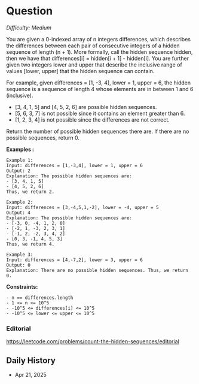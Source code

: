 # Question 

_Difficulty: Medium_

You are given a 0-indexed array of n integers differences, which describes the differences between each pair of consecutive integers of a hidden sequence of length (n + 1). More formally, call the hidden sequence hidden, then we have that differences[i] = hidden[i + 1] - hidden[i].
You are further given two integers lower and upper that describe the inclusive range of values [lower, upper] that the hidden sequence can contain.

For example, given differences = [1, -3, 4], lower = 1, upper = 6, the hidden sequence is a sequence of length 4 whose elements are in between 1 and 6 (inclusive).
- [3, 4, 1, 5] and [4, 5, 2, 6] are possible hidden sequences.
- [5, 6, 3, 7] is not possible since it contains an element greater than 6.
- [1, 2, 3, 4] is not possible since the differences are not correct.

Return the number of possible hidden sequences there are. If there are no possible sequences, return 0.

**Examples :**
```
Example 1:
Input: differences = [1,-3,4], lower = 1, upper = 6
Output: 2
Explanation: The possible hidden sequences are:
- [3, 4, 1, 5]
- [4, 5, 2, 6]
Thus, we return 2.

Example 2:
Input: differences = [3,-4,5,1,-2], lower = -4, upper = 5
Output: 4
Explanation: The possible hidden sequences are:
- [-3, 0, -4, 1, 2, 0]
- [-2, 1, -3, 2, 3, 1]
- [-1, 2, -2, 3, 4, 2]
- [0, 3, -1, 4, 5, 3]
Thus, we return 4.

Example 3:
Input: differences = [4,-7,2], lower = 3, upper = 6
Output: 0
Explanation: There are no possible hidden sequences. Thus, we return 0.
```

**Constraints:**
```
- n == differences.length
- 1 <= n <= 10^5
- -10^5 <= differences[i] <= 10^5
- -10^5 <= lower <= upper <= 10^5
```

### Editorial
https://leetcode.com/problems/count-the-hidden-sequences/editorial

## Daily History
- Apr 21, 2025